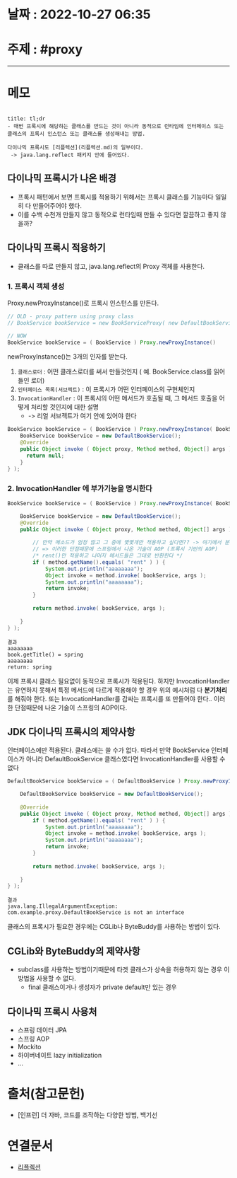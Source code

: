 # 날짜 : 2022-10-27 06:35

# 주제 : #proxy 
----
# 메모

```toc
```

```ad-note
title: tl;dr
- 매번 프록시에 해당하는 클래스를 만드는 것이 아니라 동적으로 런타임에 인터페이스 또는 클래스의 프록시 인스턴스 또는 클래스를 생성해내는 방법.
```


```ad-note
다이나믹 프록시도 [리플렉션](리플렉션.md)의 일부이다.
 -> java.lang.reflect 패키지 안에 들어있다.
```



## 다이나믹 프록시가 나온 배경
- 프록시 패턴에서 보면 프록시를 적용하기 위해서는 프록시 클래스를 기능마다 일일히 다 만들어주어야 했다.
- 이를 수백 수천개 만들지 않고 동적으로 런타임때 만들 수 있다면 깔끔하고 좋지 않을까?


## 다이나믹 프록시 적용하기
- 클래스를 따로 만들지 않고, java.lang.reflect의 Proxy 객체를 사용한다.

### 1. 프록시 객체 생성
Proxy.newProxyInstance()로 프록시 인스턴스를 만든다. 
```java
// OLD - proxy pattern using proxy class
// BookService bookService = new BookServiceProxy( new DefaultBookService() );

// NOW
BookService bookService = ( BookService ) Proxy.newProxyInstance()
```
newProxyInstance()는 3개의 인자를 받는다. 
1. `클래스로더` : 어떤 클래스로더를 써서 만들것인지 ( 예. BookService.class를 읽어들인 로더)
2. `인터페이스 목록(서브젝트)` : 이 프록시가 어떤 인터페이스의 구현체인지
3. `InvocationHandler` : 이 프록시의 어떤 메서드가 호출될 때, 그 메서드 호출을 어떻게 처리할 것인지에 대한 설명
	- -> 리얼 서브젝트가 여기 안에 있어야 한다

```java
BookService bookService = ( BookService ) Proxy.newProxyInstance( BookService.class.getClassLoader(), new Class[]{ BookService.class }, new InvocationHandler() {  
    BookService bookService = new DefaultBookService();  
    @Override  
    public Object invoke ( Object proxy, Method method, Object[] args ) throws Throwable {  
      return null;  
    }  
} );
```


### 2. InvocationHandler 에 부가기능을 명시한다
```java
BookService bookService = ( BookService ) Proxy.newProxyInstance( BookService.class.getClassLoader(), new Class[]{ BookService.class }, new InvocationHandler() {  

    BookService bookService = new DefaultBookService();  
    @Override  
    public Object invoke ( Object proxy, Method method, Object[] args ) throws Throwable {  
    
        // 만약 메소드가 엄청 많고 그 중에 몇몇개만 적용하고 싶다면?? -> 여기에서 분기처리를 다 해주거나 InvocationHandler를 감싸는 프록시를 또 만들거나.. InvocationHandler가 유연하지 못하다  
        // => 이러한 단점때문에 스프링에서 나온 기술이 AOP (프록시 기반의 AOP)  
        /* rent()만 적용하고 나머지 메서드들은 그대로 반환한다 */        
        if ( method.getName().equals( "rent" ) ) {  
            System.out.println("aaaaaaaa");  
            Object invoke = method.invoke( bookService, args );  
            System.out.println("aaaaaaaa");  
            return invoke;  
        }  
  
        return method.invoke( bookService, args );  
  
    }  
} );
```

```
결과
aaaaaaaa
book.getTitle() = spring
aaaaaaaa
return: spring
```
이제 프록시 클래스 필요없이 동적으로 프록시가 적용된다. 
하지만 InvocationHandler는 유연하지 못해서 특정 메서드에 다르게 적용해야 할 경우 위의 예시처럼 다 **분기처리**를 해줘야 한다. 또는 InvocationHandler를 감싸는 프록시를 또 만들어야 한다.. 
이러한 단점때문에 나온 기술이 스프링의 AOP이다. 



## JDK 다이나믹 프록시의 제약사항
인터페이스에만 적용된다. 클래스에는 쓸 수가 없다.
따라서 만약 BookService 인터페이스가 아니라 DefaultBookService 클래스였다면 InvocationHandler를 사용할 수 없다
```java
DefaultBookService bookService = ( DefaultBookService ) Proxy.newProxyInstance( BookService.class.getClassLoader(), new Class[]{ DefaultBookService.class }, new InvocationHandler() {  

    DefaultBookService bookService = new DefaultBookService();  
    
    @Override  
    public Object invoke ( Object proxy, Method method, Object[] args ) throws Throwable {  
        if ( method.getName().equals( "rent" ) ) {  
            System.out.println("aaaaaaaa");  
            Object invoke = method.invoke( bookService, args );  
            System.out.println("aaaaaaaa");  
            return invoke;  
        }  
  
        return method.invoke( bookService, args );  
  
    }  
} );
```

```
결과
java.lang.IllegalArgumentException: com.example.proxy.DefaultBookService is not an interface
```

클래스의 프록시가 필요한 경우에는 CGLib나 ByteBuddy를 사용하는 방법이 있다. 


## CGLib와 ByteBuddy의 제약사항
- subclass를 사용하는 방법이기때문에 타겟 클래스가 상속을 허용하지 않는 경우 이 방법을 사용할 수 없다.
	- final 클래스이거나 생성자가 private default만 있는 경우



## 다이나믹 프록시 사용처
- 스프링 데이터 JPA
- 스프링 AOP
- Mockito
- 하이버네이트 lazy initialization
- ...



# 출처(참고문헌)
- [인프런] 더 자바, 코드를 조작하는 다양한 방법, 백기선

# 연결문서
- [리플렉션](리플렉션.md)
